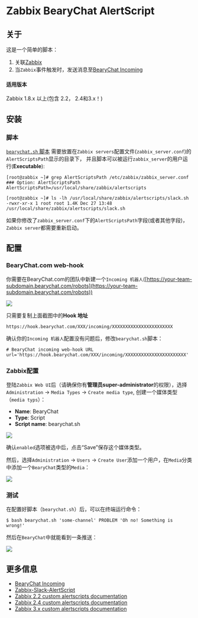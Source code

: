 Zabbix BearyChat AlertScript
========================

关于
----

这是一个简单的脚本：
1. 关联[Zabbix](http://www.zabbix.com/)
2. 当`Zabbix`事件触发时，发送消息至[BearyChat Incoming](https://bearychat.com/integrations/incoming)

#### 适用版本
Zabbix 1.8.x 以上(包含 2.2， 2.4和3.x！)

安装
------------

### 脚本

[`bearychat.sh` 脚本](https://github.com/bearyinnovative/zabbix-bearychat-alertscript/raw/master/bearychat.sh) 需要放置在`Zabbix servers`配置文件(`zabbix_server.conf`)的`AlertScriptsPath`显示的目录下， 并且脚本可以被运行`zabbix_server`的用户运行(**Executable**):

	[root@zabbix ~]# grep AlertScriptsPath /etc/zabbix/zabbix_server.conf
	### Option: AlertScriptsPath
	AlertScriptsPath=/usr/local/share/zabbix/alertscripts

	[root@zabbix ~]# ls -lh /usr/local/share/zabbix/alertscripts/slack.sh
	-rwxr-xr-x 1 root root 1.4K Dec 27 13:48 /usr/local/share/zabbix/alertscripts/slack.sh

如果你修改了`zabbix_server.conf`下的`AlertScriptsPath`字段(或者其他字段)， `Zabbix server`都需要重新启动。

配置
-------------

### BearyChat.com web-hook

你需要在BearyChat.com的团队中新建一个`Incoming 机器人`([https://your-team-subdomain.bearychat.com/robots](https://your-team-subdomain.bearychat.com/robots))

![](https://raw.githubusercontent.com/bearyinnovative/zabbix-bearychat-alertscript/master/imgs/hook.png)

只需要复制上面截图中的**Hook 地址**

    https://hook.bearychat.com/XXX/incoming/XXXXXXXXXXXXXXXXXXXXXXX
	
确认你的`Incoming 机器人`配置没有问题后，修改`bearychat.sh`脚本：
	
	# BearyChat incoming web-hook URL
	url='https://hook.bearychat.com/XXX/incoming/XXXXXXXXXXXXXXXXXXXXXXX'

### Zabbix配置

登陆`Zabbix Web UI`后（请确保你有**管理员super-administrator**的权限），选择`Administration` -> `Media Types` -> `Create media type`, 创建一个媒体类型（`media typs`）：

* **Name**: BearyChat
* **Type**: Script
* **Script name**: bearychat.sh

![](https://raw.githubusercontent.com/bearyinnovative/zabbix-bearychat-alertscript/master/imgs/media.png)

确认`enabled`选项被选中后，点击“Save”保存这个媒体类型。

然后，选择`Administration` -> `Users` -> `Create User`添加一个用户，在`Media`分类中添加一个`BearyChat`类型的`Media`：

![](https://raw.githubusercontent.com/bearyinnovative/zabbix-bearychat-alertscript/master/imgs/add-user.png)

### 测试

在配置好脚本（`bearychat.sh`）后，可以在终端运行命令：

    $ bash bearychat.sh 'some-channel' PROBLEM 'Oh no! Something is wrong!'
    
然后在`BearyChat`中就能看到一条推送：

![](https://raw.githubusercontent.com/bearyinnovative/zabbix-bearychat-alertscript/master/imgs/test.png)


更多信息
----------------
* [BearyChat Incoming](https://bearychat.com/integrations/incoming)
* [Zabbix-Slack-AlertScript](https://github.com/ericoc/zabbix-slack-alertscript)
* [Zabbix 2.2 custom alertscripts documentation](https://www.zabbix.com/documentation/2.2/manual/config/notifications/media/script)
* [Zabbix 2.4 custom alertscripts documentation](https://www.zabbix.com/documentation/2.4/manual/config/notifications/media/script)
* [Zabbix 3.x custom alertscripts documentation](https://www.zabbix.com/documentation/3.0/manual/config/notifications/media/script)

